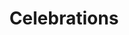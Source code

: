 ---
title: Celebrations
longTitle: 'Celebrations'
tags:
- gccommon
usedFor:
- "[[Commemoration]]"
---